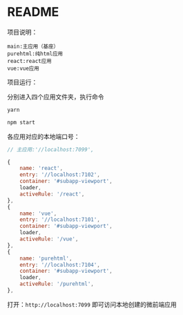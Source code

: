 # README

项目说明：

```
main:主应用（基座）
purehtml:纯html应用
react:react应用
vue:vue应用
```

项目运行：

分别进入四个应用文件夹，执行命令

```markdown
yarn

npm start
```

各应用对应的本地端口号：

```javascript
// 主应用:'//localhost:7099',

{
	name: 'react',
	entry: '//localhost:7102',
	container: '#subapp-viewport',
	loader,
	activeRule: '/react',
},
{
	name: 'vue',
	entry: '//localhost:7101',
	container: '#subapp-viewport',
	loader,
	activeRule: '/vue',
},
{
	name: 'purehtml',
	entry: '//localhost:7104',
	container: '#subapp-viewport',
	loader,
	activeRule: '/purehtml',
},
```

打开：`http://localhost:7099` 即可访问本地创建的微前端应用